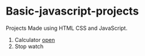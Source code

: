 # Basic-javascript-projects
Projects Made using HTML CSS and JavaScript.

1. Calculator [open](https://www.quora.com)
2. Stop watch
